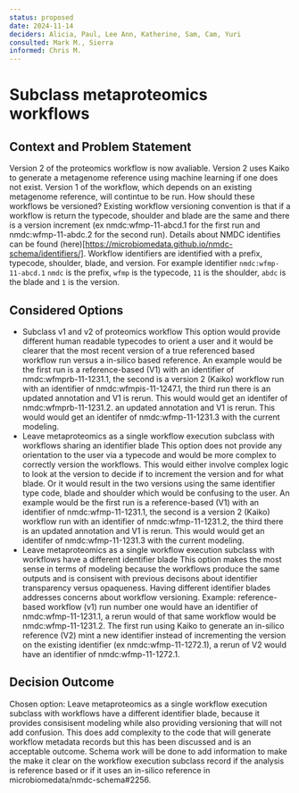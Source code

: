 ```yaml
---
status: proposed 
date: 2024-11-14 
deciders: Alicia, Paul, Lee Ann, Katherine, Sam, Cam, Yuri
consulted: Mark M., Sierra
informed: Chris M.
---
```

# Subclass metaproteomics workflows

## Context and Problem Statement

Version 2 of the proteomics workflow is now avaliable. Version 2 uses Kaiko to generate a metagenome reference using machine learning if one does not exist. 
Version 1 of the workflow, which depends on an existing metagenome reference, will contintue to be run. How should these workflows be versioned? 
Existing workflow versioning convention is that if a workflow is return the typecode, shoulder and blade are the same and there is a version increment 
(ex nmdc:wfmp-11-abcd.1 for the first run and nmdc:wfmp-11-abdc.2 for the second run).  Details about NMDC identifies can be found (here)[https://microbiomedata.github.io/nmdc-schema/identifiers/].
Workflow identifiers are identified with a prefix, typecode, shoulder, blade, and version. For example identifier `nmdc:wfmp-11-abcd.1` `nmdc`
is the prefix, `wfmp` is the typecode, `11` is the shoulder, `abdc` is the blade and `1` is the version.


## Considered Options

* Subclass v1 and v2 of proteomics workflow
This option would provide different human readable typecodes to orient a user and it would be clearer that the most recent version of a true referenced based workflow run versus a in-silico 
based reference.  An example would be the first run is a reference-based (V1) with an identifier of nmdc:wfmprb-11-1231.1, the second is a version 2 (Kaiko) workflow run with an 
identifier of nmdc:wfmpis-11-1247.1, the third run there is an updated annotation and V1 is rerun. This would would get an identifer of nmdc:wfmprb-11-1231.2. 
an updated annotation and V1 is rerun. This would would get an identifer of nmdc:wfmp-11-1231.3 with the current modeling.
* Leave metaproteomics as a single workflow execution subclass with workflows sharing an identifier blade
This option does not provide any orientation to the user via a typecode and would be more complex to correctly version the workflows. This would either involve complex logic to look at the 
version to decide if to increment the version and for what blade. Or it would result in the two versions using the same identifier type code, blade and shoulder which would be confusing to the user.
An example would be the first run is a reference-based (V1) with an identifier of nmdc:wfmp-11-1231.1, the second is a version 2 (Kaiko) workflow run with an identifier of nmdc:wfmp-11-1231.2, the third there is 
an updated annotation and V1 is rerun. This would would get an identifer of nmdc:wfmp-11-1231.3 with the current modeling.
* Leave metaproteomics as a single workflow execution subclass with workflows have a different identifier blade
This option makes the most sense in terms of modeling because the workflows produce the same outputs and is consisent with previous decisons about
identifier transparency versus opaqueness.  Having different identifier blades addresses concerns about workflow versioning. Example: reference-based
workflow (v1) run number one would have an identifier of nmdc:wfmp-11-1231.1, a rerun would of that same workflow would be nmdc:wfmp-11-1231.2. The first run using
Kaiko to generate an in-silico reference (V2) mint a new identifier instead of incrementing the version on the existing identifier (ex nmdc:wfmp-11-1272.1), a rerun of V2 would have an
identifier of nmdc:wfmp-11-1272.1.


## Decision Outcome

Chosen option: Leave metaproteomics as a single workflow execution subclass with workflows have a different identifier blade, because it provides
consisisent modeling while also providing versioning that will not add confusion. This does add complexity to the code that will generate workflow metadata
records but this has been discussed and is an acceptable outcome. Schema work will be done to add information to make the make it clear on the workflow execution subclass record
if the analysis is reference based or if it uses an in-silico reference in microbiomedata/nmdc-schema#2256.

